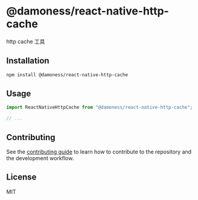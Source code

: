 # @damoness/react-native-http-cache

http cache 工具

## Installation

```sh
npm install @damoness/react-native-http-cache
```

## Usage

```js
import ReactNativeHttpCache from "@damoness/react-native-http-cache";

// ...

```

## Contributing

See the [contributing guide](CONTRIBUTING.md) to learn how to contribute to the repository and the development workflow.

## License

MIT
